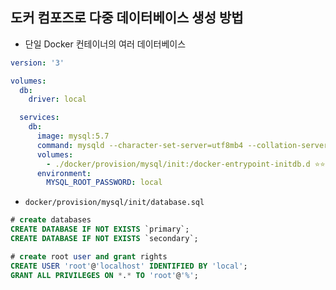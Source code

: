 ## 도커 컴포즈로 다중 데이터베이스 생성 방법
- 단일 Docker 컨테이너의 여러 데이터베이스


```yml
version: '3'

volumes:
  db:
    driver: local

  services:
    db:
      image: mysql:5.7
      command: mysqld --character-set-server=utf8mb4 --collation-server=utf8mb4_unicode_ci
      volumes:
        - ./docker/provision/mysql/init:/docker-entrypoint-initdb.d ⭐⭐
      environment:
        MYSQL_ROOT_PASSWORD: local
```
- `docker/provision/mysql/init/database.sql`
```sql
# create databases
CREATE DATABASE IF NOT EXISTS `primary`;
CREATE DATABASE IF NOT EXISTS `secondary`;

# create root user and grant rights
CREATE USER 'root'@'localhost' IDENTIFIED BY 'local';
GRANT ALL PRIVILEGES ON *.* TO 'root'@'%';
```

